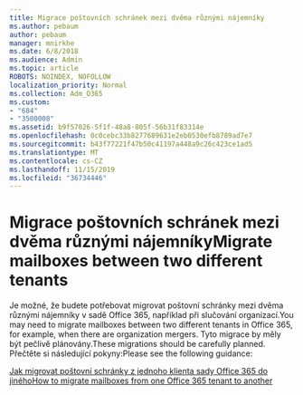 ```yaml
---
title: Migrace poštovních schránek mezi dvěma různými nájemníky
ms.author: pebaum
author: pebaum
manager: mnirkhe
ms.date: 6/8/2018
ms.audience: Admin
ms.topic: article
ROBOTS: NOINDEX, NOFOLLOW
localization_priority: Normal
ms.collection: Adm_O365
ms.custom:
- "684"
- "3500008"
ms.assetid: b9f57026-5f1f-48a8-805f-56b31f83314e
ms.openlocfilehash: 0c0cebc33b8277689631e2eb0530efb8789ad7e7
ms.sourcegitcommit: b43f77221f47b50c41197a448a9c26c423ce1ad5
ms.translationtype: MT
ms.contentlocale: cs-CZ
ms.lasthandoff: 11/15/2019
ms.locfileid: "36734446"
---
```

# <a name="migrate-mailboxes-between-two-different-tenants"></a><span data-ttu-id="19e87-102">Migrace poštovních schránek mezi dvěma různými nájemníky</span><span class="sxs-lookup"><span data-stu-id="19e87-102">Migrate mailboxes between two different tenants</span></span>

<span data-ttu-id="19e87-103">Je možné, že budete potřebovat migrovat poštovní schránky mezi dvěma různými nájemníky v sadě Office 365, například při slučování organizací.</span><span class="sxs-lookup"><span data-stu-id="19e87-103">You may need to migrate mailboxes between two different tenants in Office 365, for example, when there are organization mergers.</span></span> <span data-ttu-id="19e87-104">Tyto migrace by měly být pečlivě plánovány.</span><span class="sxs-lookup"><span data-stu-id="19e87-104">These migrations should be carefully planned.</span></span> <span data-ttu-id="19e87-105">Přečtěte si následující pokyny:</span><span class="sxs-lookup"><span data-stu-id="19e87-105">Please see the following guidance:</span></span>
  
[<span data-ttu-id="19e87-106">Jak migrovat poštovní schránky z jednoho klienta sady Office 365 do jiného</span><span class="sxs-lookup"><span data-stu-id="19e87-106">How to migrate mailboxes from one Office 365 tenant to another</span></span>](https://docs.microsoft.com/Exchange/mailbox-migration/migrate-mailboxes-across-tenants)
  